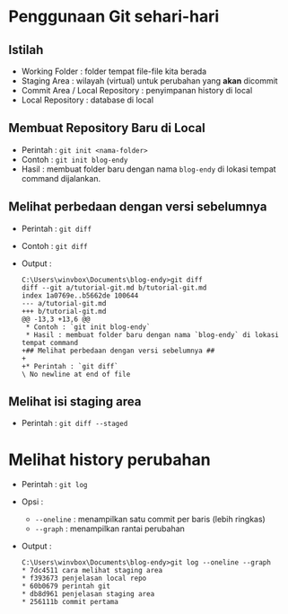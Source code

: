 # Penggunaan Git sehari-hari #

## Istilah ##

* Working Folder : folder tempat file-file kita berada
* Staging Area : wilayah (virtual) untuk perubahan yang **akan** dicommit
* Commit Area / Local Repository : penyimpanan history di local
* Local Repository : database di local

## Membuat Repository Baru di Local ##

* Perintah : `git init <nama-folder>`
* Contoh : `git init blog-endy`
* Hasil : membuat folder baru dengan nama `blog-endy` di lokasi tempat command dijalankan.

## Melihat perbedaan dengan versi sebelumnya ##

* Perintah : `git diff`
* Contoh : `git diff`
* Output : 

    ```
    C:\Users\winvbox\Documents\blog-endy>git diff
    diff --git a/tutorial-git.md b/tutorial-git.md
    index 1a0769e..b5662de 100644
    --- a/tutorial-git.md
    +++ b/tutorial-git.md
    @@ -13,3 +13,6 @@
     * Contoh : `git init blog-endy`
     * Hasil : membuat folder baru dengan nama `blog-endy` di lokasi tempat command
    +## Melihat perbedaan dengan versi sebelumnya ##
    +
    +* Perintah : `git diff`
    \ No newline at end of file
    ```

## Melihat isi staging area ##

* Perintah : `git diff --staged`

# Melihat history perubahan

* Perintah : `git log`
* Opsi :

    * `--oneline` : menampilkan satu commit per baris (lebih ringkas)
    * `--graph` : menampilkan rantai perubahan

* Output :

    ```
    C:\Users\winvbox\Documents\blog-endy>git log --oneline --graph
    * 7dc4511 cara melihat staging area
    * f393673 penjelasan local repo
    * 60b0679 perintah git
    * db8d961 penjelasan staging area
    * 256111b commit pertama
    ```
